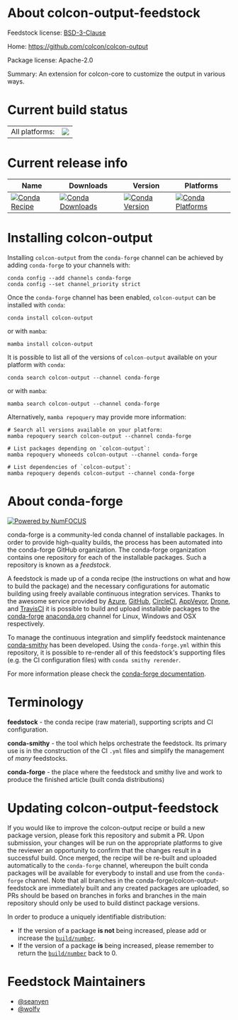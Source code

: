 About colcon-output-feedstock
=============================

Feedstock license: [BSD-3-Clause](https://github.com/conda-forge/colcon-output-feedstock/blob/main/LICENSE.txt)

Home: https://github.com/colcon/colcon-output

Package license: Apache-2.0

Summary: An extension for colcon-core to customize the output in various ways.


Current build status
====================


<table><tr><td>All platforms:</td>
    <td>
      <a href="https://dev.azure.com/conda-forge/feedstock-builds/_build/latest?definitionId=8122&branchName=main">
        <img src="https://dev.azure.com/conda-forge/feedstock-builds/_apis/build/status/colcon-output-feedstock?branchName=main">
      </a>
    </td>
  </tr>
</table>

Current release info
====================

| Name | Downloads | Version | Platforms |
| --- | --- | --- | --- |
| [![Conda Recipe](https://img.shields.io/badge/recipe-colcon--output-green.svg)](https://anaconda.org/conda-forge/colcon-output) | [![Conda Downloads](https://img.shields.io/conda/dn/conda-forge/colcon-output.svg)](https://anaconda.org/conda-forge/colcon-output) | [![Conda Version](https://img.shields.io/conda/vn/conda-forge/colcon-output.svg)](https://anaconda.org/conda-forge/colcon-output) | [![Conda Platforms](https://img.shields.io/conda/pn/conda-forge/colcon-output.svg)](https://anaconda.org/conda-forge/colcon-output) |

Installing colcon-output
========================

Installing `colcon-output` from the `conda-forge` channel can be achieved by adding `conda-forge` to your channels with:

```
conda config --add channels conda-forge
conda config --set channel_priority strict
```

Once the `conda-forge` channel has been enabled, `colcon-output` can be installed with `conda`:

```
conda install colcon-output
```

or with `mamba`:

```
mamba install colcon-output
```

It is possible to list all of the versions of `colcon-output` available on your platform with `conda`:

```
conda search colcon-output --channel conda-forge
```

or with `mamba`:

```
mamba search colcon-output --channel conda-forge
```

Alternatively, `mamba repoquery` may provide more information:

```
# Search all versions available on your platform:
mamba repoquery search colcon-output --channel conda-forge

# List packages depending on `colcon-output`:
mamba repoquery whoneeds colcon-output --channel conda-forge

# List dependencies of `colcon-output`:
mamba repoquery depends colcon-output --channel conda-forge
```


About conda-forge
=================

[![Powered by
NumFOCUS](https://img.shields.io/badge/powered%20by-NumFOCUS-orange.svg?style=flat&colorA=E1523D&colorB=007D8A)](https://numfocus.org)

conda-forge is a community-led conda channel of installable packages.
In order to provide high-quality builds, the process has been automated into the
conda-forge GitHub organization. The conda-forge organization contains one repository
for each of the installable packages. Such a repository is known as a *feedstock*.

A feedstock is made up of a conda recipe (the instructions on what and how to build
the package) and the necessary configurations for automatic building using freely
available continuous integration services. Thanks to the awesome service provided by
[Azure](https://azure.microsoft.com/en-us/services/devops/), [GitHub](https://github.com/),
[CircleCI](https://circleci.com/), [AppVeyor](https://www.appveyor.com/),
[Drone](https://cloud.drone.io/welcome), and [TravisCI](https://travis-ci.com/)
it is possible to build and upload installable packages to the
[conda-forge](https://anaconda.org/conda-forge) [anaconda.org](https://anaconda.org/)
channel for Linux, Windows and OSX respectively.

To manage the continuous integration and simplify feedstock maintenance
[conda-smithy](https://github.com/conda-forge/conda-smithy) has been developed.
Using the ``conda-forge.yml`` within this repository, it is possible to re-render all of
this feedstock's supporting files (e.g. the CI configuration files) with ``conda smithy rerender``.

For more information please check the [conda-forge documentation](https://conda-forge.org/docs/).

Terminology
===========

**feedstock** - the conda recipe (raw material), supporting scripts and CI configuration.

**conda-smithy** - the tool which helps orchestrate the feedstock.
                   Its primary use is in the construction of the CI ``.yml`` files
                   and simplify the management of *many* feedstocks.

**conda-forge** - the place where the feedstock and smithy live and work to
                  produce the finished article (built conda distributions)


Updating colcon-output-feedstock
================================

If you would like to improve the colcon-output recipe or build a new
package version, please fork this repository and submit a PR. Upon submission,
your changes will be run on the appropriate platforms to give the reviewer an
opportunity to confirm that the changes result in a successful build. Once
merged, the recipe will be re-built and uploaded automatically to the
`conda-forge` channel, whereupon the built conda packages will be available for
everybody to install and use from the `conda-forge` channel.
Note that all branches in the conda-forge/colcon-output-feedstock are
immediately built and any created packages are uploaded, so PRs should be based
on branches in forks and branches in the main repository should only be used to
build distinct package versions.

In order to produce a uniquely identifiable distribution:
 * If the version of a package **is not** being increased, please add or increase
   the [``build/number``](https://docs.conda.io/projects/conda-build/en/latest/resources/define-metadata.html#build-number-and-string).
 * If the version of a package **is** being increased, please remember to return
   the [``build/number``](https://docs.conda.io/projects/conda-build/en/latest/resources/define-metadata.html#build-number-and-string)
   back to 0.

Feedstock Maintainers
=====================

* [@seanyen](https://github.com/seanyen/)
* [@wolfv](https://github.com/wolfv/)

